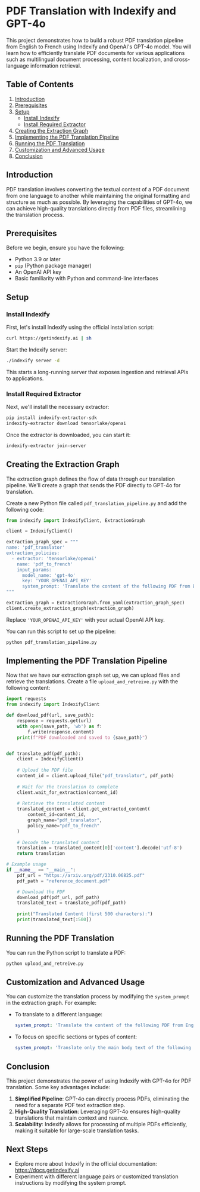 # PDF Translation with Indexify and GPT-4o

This project demonstrates how to build a robust PDF translation pipeline from English to French using Indexify and OpenAI's GPT-4o model. You will learn how to efficiently translate PDF documents for various applications such as multilingual document processing, content localization, and cross-language information retrieval.

## Table of Contents

1. [Introduction](#introduction)
2. [Prerequisites](#prerequisites)
3. [Setup](#setup)
   - [Install Indexify](#install-indexify)
   - [Install Required Extractor](#install-required-extractor)
4. [Creating the Extraction Graph](#creating-the-extraction-graph)
5. [Implementing the PDF Translation Pipeline](#implementing-the-pdf-translation-pipeline)
6. [Running the PDF Translation](#running-the-pdf-translation)
7. [Customization and Advanced Usage](#customization-and-advanced-usage)
8. [Conclusion](#conclusion)

## Introduction

PDF translation involves converting the textual content of a PDF document from one language to another while maintaining the original formatting and structure as much as possible. By leveraging the capabilities of GPT-4o, we can achieve high-quality translations directly from PDF files, streamlining the translation process.

## Prerequisites

Before we begin, ensure you have the following:

- Python 3.9 or later
- `pip` (Python package manager)
- An OpenAI API key
- Basic familiarity with Python and command-line interfaces

## Setup

### Install Indexify

First, let's install Indexify using the official installation script:

```bash
curl https://getindexify.ai | sh
```

Start the Indexify server:
```bash
./indexify server -d
```
This starts a long-running server that exposes ingestion and retrieval APIs to applications.

### Install Required Extractor

Next, we'll install the necessary extractor:

```bash
pip install indexify-extractor-sdk
indexify-extractor download tensorlake/openai
```

Once the extractor is downloaded, you can start it:
```bash
indexify-extractor join-server
```

## Creating the Extraction Graph

The extraction graph defines the flow of data through our translation pipeline. We'll create a graph that sends the PDF directly to GPT-4o for translation.

Create a new Python file called `pdf_translation_pipeline.py` and add the following code:

```python
from indexify import IndexifyClient, ExtractionGraph

client = IndexifyClient()

extraction_graph_spec = """
name: 'pdf_translator'
extraction_policies:
  - extractor: 'tensorlake/openai'
    name: 'pdf_to_french'
    input_params:
      model_name: 'gpt-4o'
      key: 'YOUR_OPENAI_API_KEY'
      system_prompt: 'Translate the content of the following PDF from English to French. Maintain the original formatting and structure as much as possible. Provide the translation in plain text format.'
"""

extraction_graph = ExtractionGraph.from_yaml(extraction_graph_spec)
client.create_extraction_graph(extraction_graph)
```

Replace `'YOUR_OPENAI_API_KEY'` with your actual OpenAI API key.

You can run this script to set up the pipeline:
```bash
python pdf_translation_pipeline.py
```

## Implementing the PDF Translation Pipeline

Now that we have our extraction graph set up, we can upload files and retrieve the translations. Create a file `upload_and_retreive.py` with the following content:

```python
import requests
from indexify import IndexifyClient

def download_pdf(url, save_path):
    response = requests.get(url)
    with open(save_path, 'wb') as f:
        f.write(response.content)
    print(f"PDF downloaded and saved to {save_path}")


def translate_pdf(pdf_path):
    client = IndexifyClient()
    
    # Upload the PDF file
    content_id = client.upload_file("pdf_translator", pdf_path)
    
    # Wait for the translation to complete
    client.wait_for_extraction(content_id)
    
    # Retrieve the translated content
    translated_content = client.get_extracted_content(
        content_id=content_id,
        graph_name="pdf_translator",
        policy_name="pdf_to_french"
    )
    
    # Decode the translated content
    translation = translated_content[0]['content'].decode('utf-8')
    return translation

# Example usage
if __name__ == "__main__":
    pdf_url = "https://arxiv.org/pdf/2310.06825.pdf"
    pdf_path = "reference_document.pdf"

    # Download the PDF
    download_pdf(pdf_url, pdf_path)
    translated_text = translate_pdf(pdf_path)
    
    print("Translated Content (first 500 characters):")
    print(translated_text[:500])
```

## Running the PDF Translation

You can run the Python script to translate a PDF:
```bash
python upload_and_retreive.py
```

## Customization and Advanced Usage

You can customize the translation process by modifying the `system_prompt` in the extraction graph. For example:

- To translate to a different language:
  ```yaml
  system_prompt: 'Translate the content of the following PDF from English to Spanish. Maintain the original formatting and structure as much as possible. Provide the translation in plain text format.'
  ```

- To focus on specific sections or types of content:
  ```yaml
  system_prompt: 'Translate only the main body text of the following PDF from English to French, ignoring headers, footers, and references. Maintain the original paragraph structure. Provide the translation in plain text format.'
  ```

## Conclusion

This project demonstrates the power of using Indexify with GPT-4o for PDF translation. Some key advantages include:

1. **Simplified Pipeline**: GPT-4o can directly process PDFs, eliminating the need for a separate PDF text extraction step.
2. **High-Quality Translation**: Leveraging GPT-4o ensures high-quality translations that maintain context and nuance.
3. **Scalability**: Indexify allows for processing of multiple PDFs efficiently, making it suitable for large-scale translation tasks.

## Next Steps

- Explore more about Indexify in the official documentation: https://docs.getindexify.ai
- Experiment with different language pairs or customized translation instructions by modifying the system prompt.